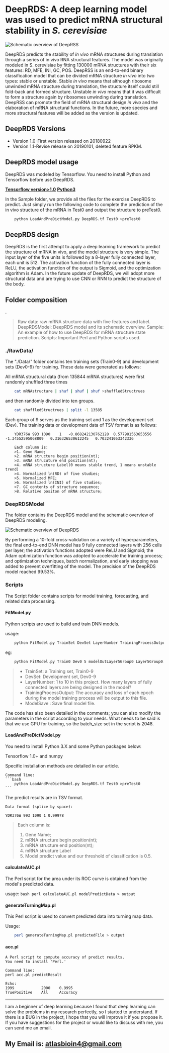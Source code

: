 # DeepRDS: A deep learning model was used to predict mRNA structural stability in *S. cerevisiae* 

![Schematic overview of DeepRSS](https://github.com/atlasbioinfo/DeepRDS/blob/master/DeepRDSModel/fig1.png)

DeepRDS predicts the stability of *in vivo* mRNA structures during translation through a series of in vivo RNA structural features. The model was originally modeled in S. cerevisiae by fitting 130000 mRNA structures with their six features: RD, MFE, INI, GC, POS. DeepRSS is an end-to-end binary classification model that can be divided mRNA structure *in vivo* into two types: stable or unstable. Stable *in vivo* means that although ribosome unwinded mRNA structure during translation, the structure itself could still fold-back and formed structure. Unstable *in vivo* means that it was difficult to form a structure again by ribosomes unwinding during translation. DeepRSS can promote the field of mRNA structural design *in vivo* and the elaboration of mRNA structural functions. In the future, more species and more structural features will be added as the version is updated.

## DeepRDS Versions

* Version 1.0-First version released on 20180922 
* Version 1.1-Revise release on 20190101, deleted feature RPKM.

## DeepRDS model usage

DeepRDS was modeled by Tensorflow. You need to install Python and Tensorflow before use DeepRDS. 

**[Tensorflow version>1.0](https://www.tensorflow.org/)**
**[Python3](https://www.python.org/)**

In the Sample folder, we provide all the files for the exercise DeepRDS to predict. Just simply run the following code to complete the prediction of the in vivo structure of the mRNA in Test0 and output the structure to preTest0.

```bash
    python LoadAndPreDictModel.py DeepRDS.tf Test0 >preTest0
```

## DeepRDS design

DeepRDS is the first attempt to apply a deep learning framework to predict the structure of mRNA in vivo, and the model structure is very simple. The input layer of the five units is followed by a 8-layer fully connected layer, each unit is 512. The activation function of the fully connected layer is ReLU, the activation function of the output is Sigmoid, and the optimization algorithm is Adam. In the future update of DeepRDS, we will adopt more structural data and are trying to use CNN or RNN to predict the structure of the body.

## Folder composition
.
>Raw data: raw mRNA structure data with five features and label.
> DeepRDSModel: DeepRDS model and its schematic overview.
> Sample: An example of how to use DeepRDS for mRNA structure state prediction.
> Scripts: Important Perl and Python scripts used.

### ./RawData/ 

The "./Data/" folder contains ten training sets (Train0-9) and development sets (Dev0-9) for training. These data were generated as follows:

All mRNA structural data (from 135844 mRNA structures) were first randomly shuffled three times

```bash
    cat mRNAstructure | shuf | shuf | shuf >shuffledStructrues
```
and then randomly divided into ten groups.

```bash
    cat shuffledStructrues | split -l 13585 
```

Each group of 9 serves as the training set and 1 as the development set (Dev). The training data or development data of TSV format is as follows:

```
	YDR376W	993	1090	1	-0.868242130762128	0.577981563653556	-1.34552595068809	0.316326530612245	0.703241053342336

	Each column is:
	>1. Gene Name;
	>2. mRNA structure begin position(nt);
	>3. mRNA strucuture end position(nt);
	>4. mRNA structure Label(0 means stable trend, 1 means unstable trend)
	>4. Normalized ln(RD) of five studies;
	>5. Normalized MFE;
	>6. Normalized ln(INI) of five studies;
	>7. GC contents of structure sequence;
	>8. Relative positon of mRNA structure;
```

### DeepRDSModel

The folder contains the DeepRDS model and the schematic overview of DeepRDS modeling.

![Schematic overview of DeepRDS](https://github.com/atlasbioinfo/DeepRDS/blob/master/DeepRDSModel/fig7.png)

By performing a 10-fold cross-validation on a variety of hyperparameters, the final end-to-end DNN model has 9 fully connected layers with 256 cells per layer; the activation functions adopted were ReLU and Sigmoid; the Adam optimization function was adopted to accelerate the training process; and optimization techniques, batch normalization, and early stopping was added to prevent overfitting of the model. The precision of the DeepRDS model reached 99.53%.

### Scripts

The Script folder contains scripts for model training, forecasting, and related data processing.

#### FitModel.py

Python scripts are used to build and train DNN models.

usage: 
```bash
    python FitModel.py TrainSet DevSet LayerNumber TrainingProcessOutput ModelSave
```

eg:	   

```bash
    python FitModel.py Train0 Dev0 5 modelOutLayer5Group0 Layer5Group0.tf
```

>* TrainSet: a Training set, Train0-9
>* DevSet: Development set, Dev0-9
>* LayerNumber: 1 to 10 in this project. How many layers of fully connected layers are being designed in the model?
>* TrainingProcessOutput: The accuracy and loss of each epoch during the model training process will be output to this file.
>* ModelSave : Save final model file.

The code has also been detailed in the comments; you can also modify the parameters in the script according to your needs. What needs to be said is that we use GPU for training, so the batch_size set in the script is 2048.

#### LoadAndPreDictModel.py

You need to install Python 3.X and some Python packages below:

Tensorflow 1.0+ and numpy

Specific installation methods are detailed in our article.
	
	Command line:
    ```bash
        python LoadAndPreDictModel.py DeepRDS.tf Test0 >preTest0
    ```
    
The predict results are in TSV format.
	
	Data format (splice by space):
	
	YDR376W 993 1090 1 0.99978
	
>	Each column is:
>	1. Gene Name;
>	2. mRNA structure begin position(nt);
>	3. mRNA structure end position(nt);
>	4. mRNA structure Label
>	5. Model predict value and our threshold of classification is 0.5.

#### calculateAUC.pl

The Perl script for the area under its ROC curve is obtained from the model's predicted data.

usage:
    ```bash
        perl calculateAUC.pl modelPredictData > output
    ```
#### generateTurningMap.pl

This Perl script is used to convert predicted data into turning map data.

Usage: 
```bash
    perl generateTurningMap.pl predictedFile > output
```


#### acc.pl

	A Perl script to compute accuracy of predict results.
	You need to install 'Perl.'
	
	Command line:
	perl acc.pl predictResult
	
	Echo:
	1999 		   	2000    0.9995
	TruePositive	All		Accuracy
    
    
--------
I am a beginner of deep learning because I found that deep learning can solve the problems in my research perfectly, so I started to understand. If there is a BUG in the project, I hope that you will improve it if you propose it. If you have suggestions for the project or would like to discuss with me, you can send me an email.

My Email is: atlasbioin4@gmail.com
--------

